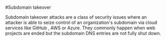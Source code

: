 #Subdomain takeover

Subdomain takeover attacks are a class of security issues where an attacker is able to seize control of an
organization's subdomain via cloud services like GitHub , AWS or Azure. They commonly happen when web projects are ended
but the subdomain DNS entries are not fully shut down.
